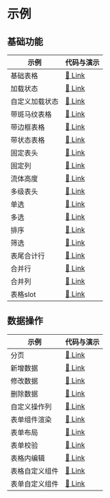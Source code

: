 # 示例

## 基础功能

| 示例 | 代码与演示 |
| --- | --- |
| 基础表格 | [:link: Link](https://fairyever.com/d2-admin/preview/#/demo/d2-crud/demo1) |
| 加载状态 | [:link: Link](https://fairyever.com/d2-admin/preview/#/demo/d2-crud/demo27) |
| 自定义加载状态 | [:link: Link](https://fairyever.com/d2-admin/preview/#/demo/d2-crud/demo28) |
| 带斑马纹表格 | [:link: Link](https://fairyever.com/d2-admin/preview/#/demo/d2-crud/demo2) |
| 带边框表格 | [:link: Link](https://fairyever.com/d2-admin/preview/#/demo/d2-crud/demo3) |
| 带状态表格 | [:link: Link](https://fairyever.com/d2-admin/preview/#/demo/d2-crud/demo4) |
| 固定表头 | [:link: Link](https://fairyever.com/d2-admin/preview/#/demo/d2-crud/demo5) |
| 固定列 | [:link: Link](https://fairyever.com/d2-admin/preview/#/demo/d2-crud/demo6) |
| 流体高度 | [:link: Link](https://fairyever.com/d2-admin/preview/#/demo/d2-crud/demo7) |
| 多级表头 | [:link: Link](https://fairyever.com/d2-admin/preview/#/demo/d2-crud/demo8) |
| 单选 | [:link: Link](https://fairyever.com/d2-admin/preview/#/demo/d2-crud/demo9) |
| 多选 | [:link: Link](https://fairyever.com/d2-admin/preview/#/demo/d2-crud/demo10) |
| 排序 | [:link: Link](https://fairyever.com/d2-admin/preview/#/demo/d2-crud/demo11) |
| 筛选 | [:link: Link](https://fairyever.com/d2-admin/preview/#/demo/d2-crud/demo12) |
| 表尾合计行 | [:link: Link](https://fairyever.com/d2-admin/preview/#/demo/d2-crud/demo13) |
| 合并行 | [:link: Link](https://fairyever.com/d2-admin/preview/#/demo/d2-crud/demo14) |
| 合并列 | [:link: Link](https://fairyever.com/d2-admin/preview/#/demo/d2-crud/demo15) |
| 表格slot | [:link: Link](https://fairyever.com/d2-admin/preview/#/demo/d2-crud/demo24) |

## 数据操作

| 示例 | 代码与演示 |
| --- | --- |
| 分页 | [:link: Link](https://fairyever.com/d2-admin/preview/#/demo/d2-crud/demo29) |
| 新增数据 | [:link: Link](https://fairyever.com/d2-admin/preview/#/demo/d2-crud/demo16) |
| 修改数据 | [:link: Link](https://fairyever.com/d2-admin/preview/#/demo/d2-crud/demo17) |
| 删除数据 | [:link: Link](https://fairyever.com/d2-admin/preview/#/demo/d2-crud/demo18) |
| 自定义操作列 | [:link: Link](https://fairyever.com/d2-admin/preview/#/demo/d2-crud/demo19) |
| 表单组件渲染 | [:link: Link](https://fairyever.com/d2-admin/preview/#/demo/d2-crud/demo20) |
| 表单布局 | [:link: Link](https://fairyever.com/d2-admin/preview/#/demo/d2-crud/demo21) |
| 表单校验 | [:link: Link](https://fairyever.com/d2-admin/preview/#/demo/d2-crud/demo22) |
| 表格内编辑 | [:link: Link](https://fairyever.com/d2-admin/preview/#/demo/d2-crud/demo23) |
| 表格自定义组件 | [:link: Link](https://fairyever.com/d2-admin/preview/#/demo/d2-crud/demo25) |
| 表单自定义组件 | [:link: Link](https://fairyever.com/d2-admin/preview/#/demo/d2-crud/demo26) |

